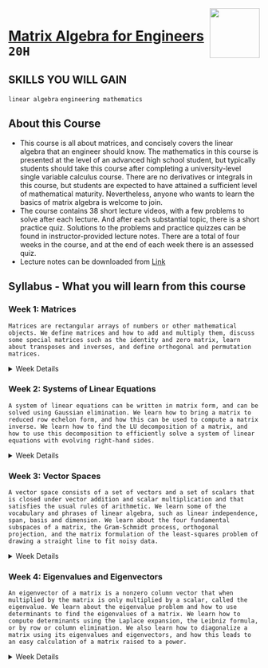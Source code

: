 <img align="right" width="100" height="100" src="https://github.com/cs-MohamedAyman/Coursera-Specializations/blob/master/organizations-logos/the%20hong%20kong%20university%20of%20science%20and%20technology.jpg">

# [Matrix Algebra for Engineers](https://www.coursera.org/learn/matrix-algebra-engineers) `20H`

## SKILLS YOU WILL GAIN
`linear algebra` `engineering mathematics`

## About this Course
- This course is all about matrices, and concisely covers the linear algebra that an engineer should know.   The mathematics in this course is presented at the level of an advanced high school student, but typically students should take this course after completing a university-level single variable calculus course.  There are no derivatives or integrals in this course, but students are expected to have attained a sufficient level of mathematical maturity.  Nevertheless, anyone who wants to learn the basics of matrix algebra is welcome to join.
- The course contains 38 short lecture videos, with a few problems to solve after each lecture.  And after each substantial topic, there is a short practice quiz.  Solutions to the problems and practice quizzes can be found in instructor-provided lecture notes.  There are a total of four weeks in the course, and at the end of each week there is an assessed quiz.
- Lecture notes can be downloaded from [Link](http://www.math.ust.hk/~machas/matrix-algebra-for-engineers.pdf)

## Syllabus - What you will learn from this course

### Week 1: Matrices
```Matrices are rectangular arrays of numbers or other mathematical objects. We define matrices and how to add and multiply them, discuss some special matrices such as the identity and zero matrix, learn about transposes and inverses, and define orthogonal and permutation matrices.```

<details>
      <summary>Week Details</summary>
<br>

- Welcome
  - Video: Promotional Video
  - Reading: Welcome and Course Information
  - Practice Quiz: Diagnostic Quiz
  - Reading: How to Write Math in the Discussions Using MathJax
- Introduction to Week One
  - Video: Introduction
- Matrix Definitions
  - Video: Definition of a Matrix
  - Reading: Construct Some Matrices
  - Video: Addition and Multiplication of Matrices
  - Reading: Matrix Addition and Multiplication
  - Reading: AB=AC Does Not Imply B=C
  - Reading: Matrix Multiplication Does Not Commute
  - Reading: Associative Law for Matrix Multiplication
  - Video: Special Matrices
  - Reading: AB=0 When A and B Are Not zero
  - Reading: Product of Diagonal Matrices
  - Reading: Product of Triangular Matrices
  - Practice Quiz: Matrix Definitions
- Transpose and Inverses
  - Video: Transpose Matrix
  - Reading: Transpose of a Matrix Product
  - Reading: Any Square Matrix Can Be Written as the Sum of a Symmetric and Skew-Symmetric Matrix
  - Reading: Construction of a Square Symmetric Matrix
  - Video: Inner and Outer Products
  - Reading: Example of a Symmetric Matrix
  - Reading: Sum of the Squares of the Elements of a Matrix
  - Video: Inverse Matrix
  - Reading: Inverses of Two-by-Two Matrices
  - Reading: Inverse of a Matrix Product
  - Reading: Inverse of the Transpose Matrix
  - Reading: Uniqueness of the Inverse
  - Practice Quiz: Transposes and Inverses
- Orthogonal Matrices
  - Video: Orthogonal Matrices
  - Reading: Product of Orthogonal Matrices
  - Reading: The Identity Matrix is Orthogonal
  - Video: Rotation Matrices
  - Reading: Inverse of the Rotation Matrix
  - Reading: Three-dimensional Rotation
  - Video: Permutation Matrices
  - Reading: Three-by-Three Permutation Matrices
  - Reading: Inverses of Three-by-Three Permutation Matrices
  - Practice Quiz: Orthogonal Matrices
- Quiz
  - Quiz: Week One Assessment
</details>

### Week 2: Systems of Linear Equations
```A system of linear equations can be written in matrix form, and can be solved using Gaussian elimination. We learn how to bring a matrix to reduced row echelon form, and how this can be used to compute a matrix inverse. We learn how to find the LU decomposition of a matrix, and how to use this decomposition to efficiently solve a system of linear equations with evolving right-hand sides.```

<details>
      <summary>Week Details</summary>
<br>

- Introduction to Week Two
  - Video: Introduction
- Gaussian Elimination
  - Video: Gaussian Elimination
  - Reading: Gaussian Elimination
  - Video: Reduced Row Echelon Form
  - Reading: Reduced Row Echelon Form
  - Video: Computing Inverses
  - Reading: Computing Inverses
  - Practice Quiz: Gaussian Elimination
- LU Decomposition
  - Video: Elementary Matrices
  - Reading: Elementary Matrices
  - Video: LU Decomposition
  - Reading: LU Decomposition
  - Video: Solving (LU)x = b
  - Reading: Solving (LU)x = b
  - Practice Quiz: LU Decomposition
- Quiz
  - Quiz: Week Two Assessment
</details>

### Week 3: Vector Spaces
```A vector space consists of a set of vectors and a set of scalars that is closed under vector addition and scalar multiplication and that satisfies the usual rules of arithmetic. We learn some of the vocabulary and phrases of linear algebra, such as linear independence, span, basis and dimension. We learn about the four fundamental subspaces of a matrix, the Gram-Schmidt process, orthogonal projection, and the matrix formulation of the least-squares problem of drawing a straight line to fit noisy data.```

<details>
      <summary>Week Details</summary>
<br>

- Introduction to Week Three
  - Video: Introduction
- Vector Space Definitions
  - Video: Vector Spaces
  - Reading: Zero Vector
  - Reading: Examples of Vector Spaces
  - Video: Linear Independence
  - Reading: Linear Independence
  - Video: Span, Basis and Dimension
  - Reading: Orthonormal basis
  - Practice Quiz: Vector Space Definitions
- Gram-Schmidt process
  - Video: Gram-Schmidt Process
  - Reading: Gram-Schmidt Process
  - Video: Gram-Schmidt Process Example
  - Reading: Gram-Schmidt on Three-by-One Matrices
  - Reading: Gram-Schmidt on Four-by-One Matrices
  - Practice Quiz: Gram-Schmidt Process
- Fundamental Subspaces of a Matrix
  - Video: Null Space
  - Reading: Null Space
  - Video: Application of the Null Space
  - Reading: Underdetermined System of Linear Equations
  - Video: Column Space
  - Reading: Column Space
  - Video: Row Space, Left Null Space and Rank
  - Reading: Fundamental Matrix Subspaces
  - Practice Quiz: Fundamental Subspaces
- Orthogonal Projections
  - Video: Orthogonal Projections
  - Reading: Orthogonal Projections
  - Video: The Least-Squares Problem
  - Reading: Setting Up the Least-Squares Problem
  - Video: Solution of the Least-Squares Problem
  - Reading: Line of Best Fit
  - Practice Quiz: Orthogonal Projections
- Quiz
  - Quiz: Week Three Assessment
</details>

### Week 4: Eigenvalues and Eigenvectors
```An eigenvector of a matrix is a nonzero column vector that when multiplied by the matrix is only multiplied by a scalar, called the eigenvalue. We learn about the eigenvalue problem and how to use determinants to find the eigenvalues of a matrix. We learn how to compute determinants using the Laplace expansion, the Leibniz formula, or by row or column elimination. We also learn how to diagonalize a matrix using its eigenvalues and eigenvectors, and how this leads to an easy calculation of a matrix raised to a power.```

<details>
      <summary>Week Details</summary>
<br>

- Introduction to Week Four
  - Video: Introduction
- Determinants
  - Video: Two-by-Two and Three-by-Three Determinants
  - Reading: Determinant of the Identity Matrix
  - Reading: Row Interchange
  - Reading: Determinant of a Matrix Product
  - Video: Laplace Expansion
  - Reading: Compute Determinant Using the Laplace Expansion
  - Video: Leibniz Formula
  - Reading: Compute Determinant Using the Leibniz Formula
  - Video: Properties of a Determinant
  - Reading: Determinant of a Matrix With Two Equal Rows
  - Reading: Determinant is a Linear Function of Any Row
  - Reading: Determinant Can Be Computed Using Row Reduction
  - Reading: Compute Determinant Using Gaussian Elimination
  - Practice Quiz: Determinants
- The Eigenvalue Problem
  - Video: The Eigenvalue Problem
  - Reading: Characteristic Equation for a Three-by-Three Matrix
  - Video: Finding Eigenvalues and Eigenvectors (1)
  - Reading: Eigenvalues and Eigenvectors of a Two-by-Two Matrix
  - Reading: Eigenvalues and Eigenvectors of a Three-by-Three Matrix
  - Video: Finding Eigenvalues and Eigenvectors (2)
  - Reading: Complex Eigenvalues
  - Practice Quiz: The Eigenvalue Problem
- Matrix Diagonalization
  - Video: Matrix Diagonalization
  - Reading: Linearly Independent Eigenvectors
  - Reading: Invertibility of the Eigenvector Matrix
  - Video: Matrix Diagonalization Example
  - Reading: Diagonalize a Three-by-Three Matrix
  - Video: Powers of a Matrix
  - Reading: Matrix Exponential
  - Video: Powers of a Matrix Example
  - Reading: Powers of a Matrix
  - Practice Quiz: Matrix Diagonalization
- Quiz
  - Quiz: Week Four Assessment
- Farewell
  - Video: Concluding Remarks
  - Reading: Please Rate this Course
  - Reading: Acknowledgments
</details>
